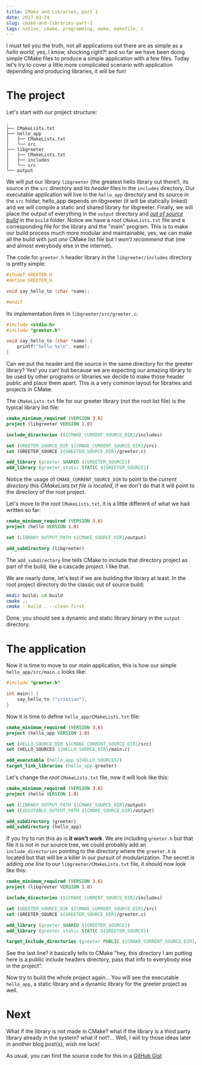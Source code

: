 ```yaml
---
title: CMake and Libraries, part 1
date: 2017-03-24
slug: cmake-and-libraries-part-1
tags: native, cmake, programming, make, makefile, c
---
```


I must tell you the truth, not all applications out there are as simple as a _hello world_, yes, I know, shocking right?! and so far we have been doing simple CMake files to produce a simple application with a few files. Today let's try to cover a little more complicated scenario with application depending and producing libraries, it will be fun!

# The project

Let's start with our project structure:
```
.
├── CMakeLists.txt
├── hello_app
│   ├── CMakeLists.txt
│   └── src
├── libgreeter
│   ├── CMakeLists.txt
│   ├── includes
│   └── src
└── output
```
We will put our library `libgreeter` (the greatest hello library out there!), its source in the `src` directory and its _header_ files in the `includes` directory. Our executable application will live in the `hello_app` directory and its source in the `src` folder, hello_app depends on libgreeter (it will be statically linked) and we will compile a static and shared library for libgreeter. Finally, we will place the output of everything in the `output` directory and [_out of source build_]({filename}2016-10-05-cmake-and-out-of-source-build.md) in the `build` folder. Notice we have a *root* `CMakeLists.txt` file and a corresponding file for the library and the "main" program. This is to make our build process much more modular and maintainable, yes, we can make all the build with just _one_ CMake list file but I _won't recommend_ that (me and almost everybody else in the internet).

The code for `greeter.h` header library in the `libgreeter/includes` directory is pretty simple:

```c
#ifndef GREETER_H
#define GREETER_H

void say_hello_to (char *name);

#endif
```

Its implementation lives in `libgreeter/src/greeter.c`:

```c
#include <stdio.h>
#include "greeter.h"

void say_hello_to (char *name) {
    printf("hello %s\n", name);
}

```

Can we put the header and the source in the same directory for the greeter library? Yes! you can! but because we are expecting our amazing library to be used by other programs or libraries we decide to make those header public and place them apart. This is a very common layout for libraries and projects in CMake.

The `CMakeLists.txt` file for our greeter library (not the root list file) is the typical library list file:

```cmake
cmake_minimum_required (VERSION 3.6)
project (libgreeter VERSION 1.0)

include_directories (${CMAKE_CURRENT_SOURCE_DIR}/includes)

set (GREETER_SOURCE_DIR ${CMAKE_CURRENT_SOURCE_DIR}/src)
set (GREETER_SOURCE ${GREETER_SOURCE_DIR}/greeter.c)

add_library (greeter SHARED ${GREETER_SOURCE})
add_library (greeter_static STATIC ${GREETER_SOURCE})
```

Notice the usage of `CMAKE_CURRENT_SOURCE_DIR` to point to the _current directory this CMakeLists.txt file is located_, if we don't do that it will point to the directory of the root project.

Let's move to the _root_ `CMakeLists.txt`, it is a little different of what we had written so far:

```cmake
cmake_minimum_required (VERSION 3.6)
project (hello VERSION 1.0)

set (LIBRARY_OUTPUT_PATH ${CMAKE_SOURCE_DIR}/output)

add_subdirectory (libgreeter)
```

The `add_subdirectory` line tells CMake to include that directory project as part of the build, like a cascade project. I like that.

We are nearly done, let's test if we are building the library at least. In the root project directory do the classic out of source build:

```bash
mkdir build; cd build
cmake ..
cmake --build . --clean-first
```

Done, you should see a dynamic and static library binary in the `output` directory.

# The application

Now it is time to move to our _main_ application, this is how our simple `hello_app/src/main.c` looks like:

```c
#include "greeter.h"

int main() {
    say_hello_to ("cristian");
}
```

Now it is time to define `hello_app/CMakeLists.txt` file:

```cmake
cmake_minimum_required (VERSION 3.6)
project (hello_app VERSION 1.0)

set (HELLO_SOURCE_DIR ${CMAKE_CURRENT_SOURCE_DIR}/src)
set (HELLO_SOURCES ${HELLO_SOURCE_DIR}/main.c)

add_executable (hello_app ${HELLO_SOURCES})
target_link_libraries (hello_app greeter)
```

Let's change the _root_ `CMakeLists.txt` file, now it will look like this:

```cmake
cmake_minimum_required (VERSION 3.6)
project (hello VERSION 1.0)

set (LIBRARY_OUTPUT_PATH ${CMAKE_SOURCE_DIR}/output)
set (EXECUTABLE_OUTPUT_PATH ${CMAKE_SOURCE_DIR}/output)

add_subdirectory (greeter)
add_subdirectory (hello_app)
```

If you try to run this as is **it won't work**. We are including `greeter.h` but that file it is not in our source tree, we could probably add an `include_directories` pointing to the directory where the `greeter.h` is located but that will be a killer in our pursuit of modularization. The secret is adding _one line_ to our `libgreeter/CMakeLists.txt` file, it should now look like this:

```cmake
cmake_minimum_required (VERSION 3.6)
project (libgreeter VERSION 1.0)

include_directories (${CMAKE_CURRENT_SOURCE_DIR}/includes)

set (GREETER_SOURCE_DIR ${CMAKE_CURRENT_SOURCE_DIR}/src)
set (GREETER_SOURCE ${GREETER_SOURCE_DIR}/greeter.c)

add_library (greeter SHARED ${GREETER_SOURCE})
add_library (greeter_static STATIC ${GREETER_SOURCE})

target_include_directories (greeter PUBLIC ${CMAKE_CURRENT_SOURCE_DIR}/includes)
```

See the last line? it basically tells to CMake "hey, this directory I am putting here is a public include headers directory, pass that info to everybody else in the project".

Now try to build the whole project again... You will see the executable `hello_app`, a static library and a dynamic library for the greeter project as well.

# Next

What if the library is not made in CMake? what if the library is a third party library already in the system? what if not?... Well, I will try those ideas later in another blog post(s), wish me luck!

As usual, you can find the source code for this in a [GitHub Gist](https://gist.github.com/cprieto/79f3c5c7907dcc64dfca949e06b3c970)
